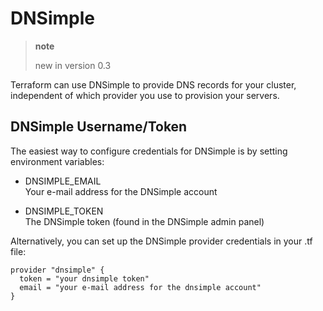 # DNSimple

> **note**
> 
> new in version 0.3

Terraform can use DNSimple to provide DNS records for your cluster,
independent of which provider you use to provision your servers.

## DNSimple Username/Token

The easiest way to configure credentials for DNSimple is by setting
environment variables:

  - DNSIMPLE\_EMAIL  
    Your e-mail address for the DNSimple account

  - DNSIMPLE\_TOKEN  
    The DNSimple token (found in the DNSimple admin panel)

Alternatively, you can set up the DNSimple provider credentials in your
.tf file:

``` sourceCode shell
provider "dnsimple" {
  token = "your dnsimple token"
  email = "your e-mail address for the dnsimple account"
}
```

